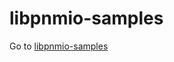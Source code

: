 # libpnmio-samples

Go to [libpnmio-samples](https://github.com/Special-graphic-formats/libpnmio-samples)
